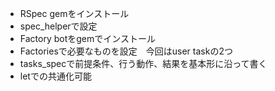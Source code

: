 - RSpec gemをインストール
- spec_helperで設定
- Factory botをgemでインストール
- Factoriesで必要なものを設定　今回はuser taskの2つ
- tasks_specで前提条件、行う動作、結果を基本形に沿って書く
- letでの共通化可能
